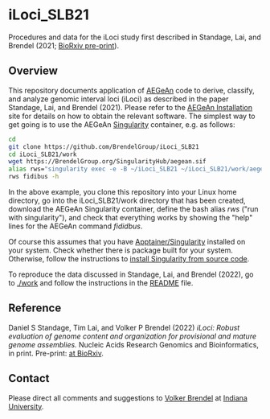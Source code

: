 # iLoci_SLB21
Procedures and data for the iLoci study first described in Standage, Lai, and
Brendel (2021; [BioRxiv pre-print](https://www.biorxiv.org/content/10.1101/2021.10.03.462917v2)).


## Overview

This repository documents application of
[AEGeAn](https://github.com/BrendelGroup/AEGeAn) code to derive, classify, and
analyze genomic interval loci (iLoci) as described in the paper
Standage, Lai, and Brendel (2021).
Please refer to the
[AEGeAn Installation](https://github.com/BrendelGroup/AEGeAn/blob/master/INSTALL.md)
site for details on how to obtain the relevant software.
The simplest way to get going is to use the AEGeAn
[Singularity](https://apptainer.org/) container, e.g. as follows:

```bash
cd
git clone https://github.com/BrendelGroup/iLoci_SLB21
cd iLoci_SLB21/work
wget https://BrendelGroup.org/SingularityHub/aegean.sif
alias rws="singularity exec -e -B ~/iLoci_SLB21 ~/iLoci_SLB21/work/aegean.sif"
rws fidibus -h
```

In the above example, you clone this repository into your Linux home directory,
go into the iLoci_SLB21/work directory that has been created, download the AEGeAn
Singularity container, define the bash alias _rws_ ("run with singularity"),
and check that everything works by showing the "help" lines for the AEGeAn
command _fididbus_.

Of course this assumes that you have [Apptainer/Singularity](https://apptainer.org/) installed on your system.
Check whether there is package built for your system.
Otherwise, follow the instructions to [install Singularity from source code](https://apptainer.org/user-docs/master/quick_start.html#quick-installation-steps).

To reproduce the data discussed in Standage, Lai, and Brendel (2022), go to
[./work](./work) and follow the instructions in the [README](./work/README.md)
file.


## Reference

Daniel S Standage, Tim Lai, and Volker P Brendel
(2022) _iLoci: Robust evaluation of genome content and organization for
provisional and mature genome assemblies._
Nucleic Acids Research Genomics and Bioinformatics, in print.
Pre-print: [at BioRxiv](https://www.biorxiv.org/content/10.1101/2021.10.03.462917v2).


## Contact

Please direct all comments and suggestions to
[Volker Brendel](<mailto:vbrendel@indiana.edu>)
at [Indiana University](http://brendelgroup.org/).

